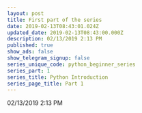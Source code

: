 ```yaml
---
layout: post
title: First part of the series
date: 2019-02-13T08:43:01.024Z
updated_date: 2019-02-13T08:43:00.000Z
description: 02/13/2019 2:13 PM
published: true
show_ads: false
show_telegram_signup: false
series_unique_code: python_beginner_series
series_part: 1
series_title: Python Introduction
series_page_title: Part 1
---
```

02/13/2019 2:13 PM
